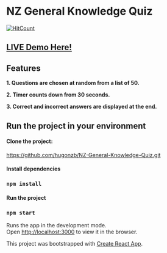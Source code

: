 # NZ General Knowledge Quiz

[![HitCount](http://hits.dwyl.com/hugonzb/NZ-General-Knowledge-Quiz.svg)](http://hits.dwyl.com/hugonzb/General-Knowledge-Quiz)
<br>
## [LIVE Demo Here!](https://hugonzb.github.io/NZ-General-Knowledge-Quiz/)

## Features
**1. Questions are chosen at random from a list of 50.**

**2. Timer counts down from 30 seconds.**

**3. Correct and incorrect answers are displayed at the end.**
<br>

## Run the project in your environment

#### Clone the project: 
https://github.com/hugonzb/NZ-General-Knowledge-Quiz.git

#### Install dependencies
### `npm install`

#### Run the project
### `npm start`

Runs the app in the development mode.<br />
Open [http://localhost:3000](http://localhost:3000) to view it in the browser.

This project was bootstrapped with [Create React App](https://github.com/facebook/create-react-app).
